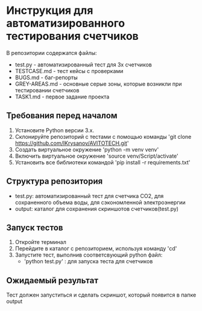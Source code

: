 # Инструкция для автоматизированного тестирования счетчиков

   В репозитории содержатся файлы:
   -  test.py - автоматизированный тест для 3х счетчиков
   -  TESTCASE.md - тест кейсы с проверками
   -  BUGS.md - баг-репорты
   -  GREY-AREAS.md - основные серые зоны, которые возникли при тестировании счетчиков
   -  TASK1.md - первое задание проекта

   ## Требования перед началом  
   1. Установите Python версии 3.x.
   2. Склонируйте репозиторий с тестами с помощью команды 'git clone https://github.com/IKrysanov/AVITOTECH.git'
   3. Создать виртуальное окружение 'python -m venv venv'
   4. Включить виртуальное окружение 'source venv/Script/activate'
   5. Установить все библиотеки командой 'pip install -r requirements.txt'

   ## Структура репозитория 
   -  test.py: автоматизированный тест для счетчика CO2, для сохраненного объема воды, для сэкономленной электроэнергии  
   -  output: каталог для сохранения скриншотов счетчиков(test.py)

   ## Запуск тестов  
   1. Откройте терминал
   2. Перейдите в каталог с репозиторием, используя команду 'cd'  
   3. Запустите тест, выполнив соответсвующий python файл:  
      - 'python test.py' :  для запуска теста для счетчиков 

   ## Ожидаемый результат  
   Тест должен запуститься и сделать скриншот, который появится в папке output 